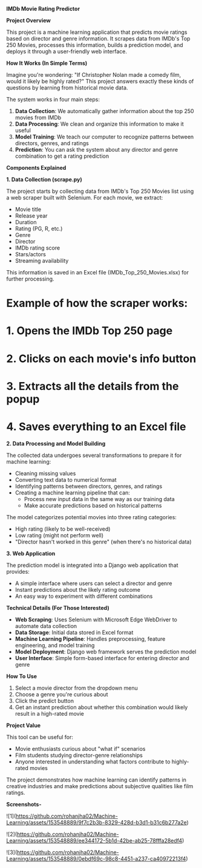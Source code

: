 **IMDb Movie Rating Predictor**

**Project Overview**

This project is a machine learning application that predicts movie ratings based on director and genre information. It scrapes data from IMDb's Top 250 Movies, processes this information, builds a prediction model, and deploys it through a user-friendly web interface.

**How It Works (In Simple Terms)**

Imagine you're wondering: "If Christopher Nolan made a comedy film, would it likely be highly rated?" This project answers exactly these kinds of questions by learning from historical movie data.

The system works in four main steps:

1. **Data Collection**: We automatically gather information about the top 250 movies from IMDb
2. **Data Processing**: We clean and organize this information to make it useful
3. **Model Training**: We teach our computer to recognize patterns between directors, genres, and ratings
4. **Prediction**: You can ask the system about any director and genre combination to get a rating prediction

**Components Explained**

**1\. Data Collection (scrape.py)**

The project starts by collecting data from IMDb's Top 250 Movies list using a web scraper built with Selenium. For each movie, we extract:

- Movie title
- Release year
- Duration
- Rating (PG, R, etc.)
- Genre
- Director
- IMDb rating score
- Stars/actors
- Streaming availability

This information is saved in an Excel file (IMDb_Top_250_Movies.xlsx) for further processing.

#  Example of how the scraper works:

#  1. Opens the IMDb Top 250 page

#  2. Clicks on each movie's info button

#  3. Extracts all the details from the popup

#  4. Saves everything to an Excel file

**2\. Data Processing and Model Building**

The collected data undergoes several transformations to prepare it for machine learning:

- Cleaning missing values
- Converting text data to numerical format
- Identifying patterns between directors, genres, and ratings
- Creating a machine learning pipeline that can:
  - Process new input data in the same way as our training data
  - Make accurate predictions based on historical patterns

The model categorizes potential movies into three rating categories:

- High rating (likely to be well-received)
- Low rating (might not perform well)
- "Director hasn't worked in this genre" (when there's no historical data)

**3\. Web Application**

The prediction model is integrated into a Django web application that provides:

- A simple interface where users can select a director and genre
- Instant predictions about the likely rating outcome
- An easy way to experiment with different combinations

**Technical Details (For Those Interested)**

- **Web Scraping**: Uses Selenium with Microsoft Edge WebDriver to automate data collection
- **Data Storage**: Initial data stored in Excel format
- **Machine Learning Pipeline**: Handles preprocessing, feature engineering, and model training
- **Model Deployment**: Django web framework serves the prediction model
- **User Interface**: Simple form-based interface for entering director and genre

**How To Use**

1. Select a movie director from the dropdown menu
2. Choose a genre you're curious about
3. Click the predict button
4. Get an instant prediction about whether this combination would likely result in a high-rated movie

**Project Value**

This tool can be useful for:

- Movie enthusiasts curious about "what if" scenarios
- Film students studying director-genre relationships
- Anyone interested in understanding what factors contribute to highly-rated movies

The project demonstrates how machine learning can identify patterns in creative industries and make predictions about subjective qualities like film ratings.

**Screenshots-**

!\[1\](<https://github.com/rohanjha02/Machine-Learning/assets/153548889/9f7c2b3b-8329-428d-b3d1-b31c6b277a2e>)

!\[2\](<https://github.com/rohanjha02/Machine-Learning/assets/153548889/ee344172-5b1d-42be-ab25-78fffa28edf4>)

!\[3\](<https://github.com/rohanjha02/Machine-Learning/assets/153548889/0ebdf69c-98c8-4451-a237-ca40972213f4>)
